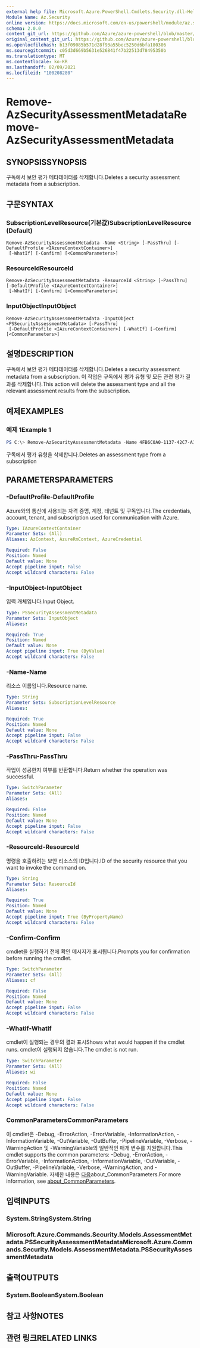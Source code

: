 ```yaml
---
external help file: Microsoft.Azure.PowerShell.Cmdlets.Security.dll-Help.xml
Module Name: Az.Security
online version: https://docs.microsoft.com/en-us/powershell/module/az.security/Remove-AzSecurityAssessmentMetadata
schema: 2.0.0
content_git_url: https://github.com/Azure/azure-powershell/blob/master/src/Security/Security/help/Remove-AzSecurityAssessmentMetadata.md
original_content_git_url: https://github.com/Azure/azure-powershell/blob/master/src/Security/Security/help/Remove-AzSecurityAssessmentMetadata.md
ms.openlocfilehash: b13f09085b571d28f93a55bec5250d6bfa180306
ms.sourcegitcommit: c05d3d669b5631e526841f47b22513d78495350b
ms.translationtype: MT
ms.contentlocale: ko-KR
ms.lasthandoff: 02/09/2021
ms.locfileid: "100208280"
---
```

# <span data-ttu-id="426fa-101">Remove-AzSecurityAssessmentMetadata</span><span class="sxs-lookup"><span data-stu-id="426fa-101">Remove-AzSecurityAssessmentMetadata</span></span>

## <span data-ttu-id="426fa-102">SYNOPSIS</span><span class="sxs-lookup"><span data-stu-id="426fa-102">SYNOPSIS</span></span>
<span data-ttu-id="426fa-103">구독에서 보안 평가 메타데이터를 삭제합니다.</span><span class="sxs-lookup"><span data-stu-id="426fa-103">Deletes a security assessment metadata from a subscription.</span></span>

## <span data-ttu-id="426fa-104">구문</span><span class="sxs-lookup"><span data-stu-id="426fa-104">SYNTAX</span></span>

### <span data-ttu-id="426fa-105">SubscriptionLevelResource(기본값)</span><span class="sxs-lookup"><span data-stu-id="426fa-105">SubscriptionLevelResource (Default)</span></span>
```
Remove-AzSecurityAssessmentMetadata -Name <String> [-PassThru] [-DefaultProfile <IAzureContextContainer>]
 [-WhatIf] [-Confirm] [<CommonParameters>]
```

### <span data-ttu-id="426fa-106">ResourceId</span><span class="sxs-lookup"><span data-stu-id="426fa-106">ResourceId</span></span>
```
Remove-AzSecurityAssessmentMetadata -ResourceId <String> [-PassThru] [-DefaultProfile <IAzureContextContainer>]
 [-WhatIf] [-Confirm] [<CommonParameters>]
```

### <span data-ttu-id="426fa-107">InputObject</span><span class="sxs-lookup"><span data-stu-id="426fa-107">InputObject</span></span>
```
Remove-AzSecurityAssessmentMetadata -InputObject <PSSecurityAssessmentMetadata> [-PassThru]
 [-DefaultProfile <IAzureContextContainer>] [-WhatIf] [-Confirm] [<CommonParameters>]
```

## <span data-ttu-id="426fa-108">설명</span><span class="sxs-lookup"><span data-stu-id="426fa-108">DESCRIPTION</span></span>
<span data-ttu-id="426fa-109">구독에서 보안 평가 메타데이터를 삭제합니다.</span><span class="sxs-lookup"><span data-stu-id="426fa-109">Deletes a security assessment metadata from a subscription.</span></span> <span data-ttu-id="426fa-110">이 작업은 구독에서 평가 유형 및 모든 관련 평가 결과를 삭제합니다.</span><span class="sxs-lookup"><span data-stu-id="426fa-110">This action will delete the assessment type and all the relevant assessment results from the subscription.</span></span>

## <span data-ttu-id="426fa-111">예제</span><span class="sxs-lookup"><span data-stu-id="426fa-111">EXAMPLES</span></span>

### <span data-ttu-id="426fa-112">예제 1</span><span class="sxs-lookup"><span data-stu-id="426fa-112">Example 1</span></span>
```powershell
PS C:\> Remove-AzSecurityAssessmentMetadata -Name 4FB6C0A0-1137-42C7-A1C7-4BD37C91DE8D
```

<span data-ttu-id="426fa-113">구독에서 평가 유형을 삭제합니다.</span><span class="sxs-lookup"><span data-stu-id="426fa-113">Deletes an assessment type from a subscription</span></span>

## <span data-ttu-id="426fa-114">PARAMETERS</span><span class="sxs-lookup"><span data-stu-id="426fa-114">PARAMETERS</span></span>

### <span data-ttu-id="426fa-115">-DefaultProfile</span><span class="sxs-lookup"><span data-stu-id="426fa-115">-DefaultProfile</span></span>
<span data-ttu-id="426fa-116">Azure와의 통신에 사용되는 자격 증명, 계정, 테넌트 및 구독입니다.</span><span class="sxs-lookup"><span data-stu-id="426fa-116">The credentials, account, tenant, and subscription used for communication with Azure.</span></span>

```yaml
Type: IAzureContextContainer
Parameter Sets: (All)
Aliases: AzContext, AzureRmContext, AzureCredential

Required: False
Position: Named
Default value: None
Accept pipeline input: False
Accept wildcard characters: False
```

### <span data-ttu-id="426fa-117">-InputObject</span><span class="sxs-lookup"><span data-stu-id="426fa-117">-InputObject</span></span>
<span data-ttu-id="426fa-118">입력 개체입니다.</span><span class="sxs-lookup"><span data-stu-id="426fa-118">Input Object.</span></span>

```yaml
Type: PSSecurityAssessmentMetadata
Parameter Sets: InputObject
Aliases:

Required: True
Position: Named
Default value: None
Accept pipeline input: True (ByValue)
Accept wildcard characters: False
```

### <span data-ttu-id="426fa-119">-Name</span><span class="sxs-lookup"><span data-stu-id="426fa-119">-Name</span></span>
<span data-ttu-id="426fa-120">리소스 이름입니다.</span><span class="sxs-lookup"><span data-stu-id="426fa-120">Resource name.</span></span>

```yaml
Type: String
Parameter Sets: SubscriptionLevelResource
Aliases:

Required: True
Position: Named
Default value: None
Accept pipeline input: False
Accept wildcard characters: False
```

### <span data-ttu-id="426fa-121">-PassThru</span><span class="sxs-lookup"><span data-stu-id="426fa-121">-PassThru</span></span>
<span data-ttu-id="426fa-122">작업이 성공한지 여부를 반환합니다.</span><span class="sxs-lookup"><span data-stu-id="426fa-122">Return whether the operation was successful.</span></span>

```yaml
Type: SwitchParameter
Parameter Sets: (All)
Aliases:

Required: False
Position: Named
Default value: None
Accept pipeline input: False
Accept wildcard characters: False
```

### <span data-ttu-id="426fa-123">-ResourceId</span><span class="sxs-lookup"><span data-stu-id="426fa-123">-ResourceId</span></span>
<span data-ttu-id="426fa-124">명령을 호출하려는 보안 리소스의 ID입니다.</span><span class="sxs-lookup"><span data-stu-id="426fa-124">ID of the security resource that you want to invoke the command on.</span></span>

```yaml
Type: String
Parameter Sets: ResourceId
Aliases:

Required: True
Position: Named
Default value: None
Accept pipeline input: True (ByPropertyName)
Accept wildcard characters: False
```

### <span data-ttu-id="426fa-125">-Confirm</span><span class="sxs-lookup"><span data-stu-id="426fa-125">-Confirm</span></span>
<span data-ttu-id="426fa-126">cmdlet을 실행하기 전에 확인 메시지가 표시됩니다.</span><span class="sxs-lookup"><span data-stu-id="426fa-126">Prompts you for confirmation before running the cmdlet.</span></span>

```yaml
Type: SwitchParameter
Parameter Sets: (All)
Aliases: cf

Required: False
Position: Named
Default value: None
Accept pipeline input: False
Accept wildcard characters: False
```

### <span data-ttu-id="426fa-127">-WhatIf</span><span class="sxs-lookup"><span data-stu-id="426fa-127">-WhatIf</span></span>
<span data-ttu-id="426fa-128">cmdlet이 실행되는 경우의 결과 표시</span><span class="sxs-lookup"><span data-stu-id="426fa-128">Shows what would happen if the cmdlet runs.</span></span>
<span data-ttu-id="426fa-129">cmdlet이 실행되지 않습니다.</span><span class="sxs-lookup"><span data-stu-id="426fa-129">The cmdlet is not run.</span></span>

```yaml
Type: SwitchParameter
Parameter Sets: (All)
Aliases: wi

Required: False
Position: Named
Default value: None
Accept pipeline input: False
Accept wildcard characters: False
```

### <span data-ttu-id="426fa-130">CommonParameters</span><span class="sxs-lookup"><span data-stu-id="426fa-130">CommonParameters</span></span>
<span data-ttu-id="426fa-131">이 cmdlet은 -Debug, -ErrorAction, -ErrorVariable, -InformationAction, -InformationVariable, -OutVariable, -OutBuffer, -PipelineVariable, -Verbose, -WarningAction 및 -WarningVariable의 일반적인 매개 변수를 지원합니다.</span><span class="sxs-lookup"><span data-stu-id="426fa-131">This cmdlet supports the common parameters: -Debug, -ErrorAction, -ErrorVariable, -InformationAction, -InformationVariable, -OutVariable, -OutBuffer, -PipelineVariable, -Verbose, -WarningAction, and -WarningVariable.</span></span> <span data-ttu-id="426fa-132">자세한 내용은 [다음](http://go.microsoft.com/fwlink/?LinkID=113216)about_CommonParameters.</span><span class="sxs-lookup"><span data-stu-id="426fa-132">For more information, see [about_CommonParameters](http://go.microsoft.com/fwlink/?LinkID=113216).</span></span>

## <span data-ttu-id="426fa-133">입력</span><span class="sxs-lookup"><span data-stu-id="426fa-133">INPUTS</span></span>

### <span data-ttu-id="426fa-134">System.String</span><span class="sxs-lookup"><span data-stu-id="426fa-134">System.String</span></span>

### <span data-ttu-id="426fa-135">Microsoft.Azure.Commands.Security.Models.AssessmentMetadata.PSSecurityAssessmentMetadata</span><span class="sxs-lookup"><span data-stu-id="426fa-135">Microsoft.Azure.Commands.Security.Models.AssessmentMetadata.PSSecurityAssessmentMetadata</span></span>

## <span data-ttu-id="426fa-136">출력</span><span class="sxs-lookup"><span data-stu-id="426fa-136">OUTPUTS</span></span>

### <span data-ttu-id="426fa-137">System.Boolean</span><span class="sxs-lookup"><span data-stu-id="426fa-137">System.Boolean</span></span>

## <span data-ttu-id="426fa-138">참고 사항</span><span class="sxs-lookup"><span data-stu-id="426fa-138">NOTES</span></span>

## <span data-ttu-id="426fa-139">관련 링크</span><span class="sxs-lookup"><span data-stu-id="426fa-139">RELATED LINKS</span></span>
